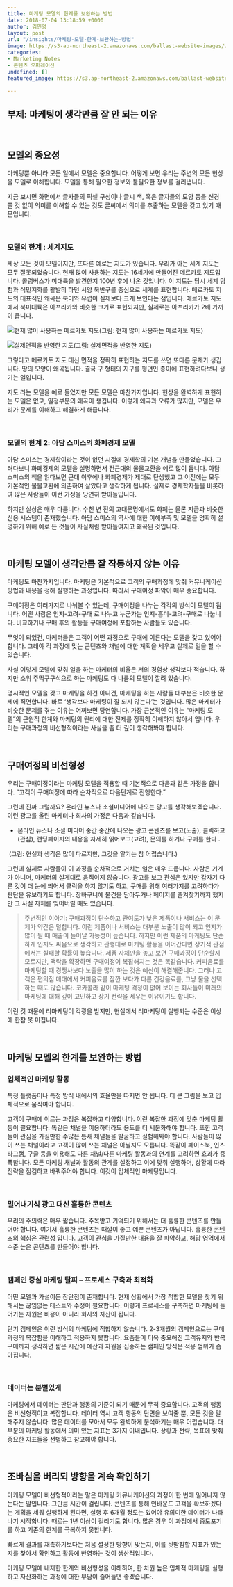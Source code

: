 ```yaml
---
title: 마케팅 모델의 한계를 보완하는 방법
date: 2018-07-04 13:18:59 +0000
author: 김민영
layout: post
url: "/insights/마케팅-모델-한계-보완하는-방법"
image: https://s3-ap-northeast-2.amazonaws.com/ballast-website-images/wp-content/uploads/2018/12/13113232/marketing-model-feature.png
categories:
- Marketing Notes
- 콘텐츠 오퍼레이션
undefined: []
featured_image: https://s3.ap-northeast-2.amazonaws.com/ballast-website-images/마케팅-모델-비선형-feature-2.png

---
```

## 부제: 마케팅이 생각만큼 잘 안 되는 이유

&nbsp;
## **모델의 중요성**

마케팅뿐 아니라 모든 일에서 모델은 중요합니다. 어떻게 보면 우리는 주변의 모든 현상을 모델로 이해합니다. 모델을 통해 필요한 정보와 불필요한 정보를 걸러냅니다.

지금 보시면 화면에서 글자들의 픽셀 구성이나 글씨 색, 혹은 글자들의 모양 등을 신경 쓸 것 없이 의미를 이해할 수 있는 것도 글씨에서 의미를 추출하는 모델을 갖고 있기 때문입니다.

&nbsp;
### **모델의 한계 : 세계지도**

세상 모든 것이 모델이지만, 또다른 예로는 지도가 있습니다. 우리가 아는 세계 지도는 모두 잘못되었습니다. 현재 많이 사용하는 지도는 16세기에 만들어진 메르카토 지도입니다. 콜럼버스가 미대륙을 발견한지 100년 후에 나온 것입니다. 이 지도는 당시 세계 탐험과 식민지화를 활발히 하던 서양 북반구를 중심으로 세계를 표현합니다. 메르카토 지도의 대표적인 왜곡은 북미와 유럽이 실제보다 크게 보인다는 점입니다. 메르카토 지도에서 북미대륙은 아프리카와 비슷한 크기로 표현되지만, 실제로는 아프리카가 2배 가까이 큽니다.

![현재 많이 사용하는 메르카토 지도](https://res.cloudinary.com/drmguhalm/image/upload/v1532333916/%EB%A9%94%EB%A5%B4%EC%B9%B4%ED%86%A0%EC%A7%80%EB%8F%84-2.jpg)(그림: 현재 많이 사용하는 메르카토 지도)

![실제면적을 반영한 지도](https://res.cloudinary.com/drmguhalm/image/upload/v1532333961/%EC%8B%A4%EC%A0%9C%EB%A9%B4%EC%A0%81%EC%A7%80%EB%8F%84-2.png)(그림: 실제면적을 반영한 지도)

그렇다고 메르카토 지도 대신 면적을 정확히 표현하는 지도를 쓰면 또다른 문제가 생깁니다. 땅의 모양이 왜곡됩니다. 결국 구 형태의 지구를 평면인 종이에 표현하려다보니 생기는 일입니다.

지도 라는 모델을 예로 들었지만 모든 모델은 마찬가지입니다. 현상을 완벽하게 표현하는 모델은 없고, 일정부분의 왜곡이 생깁니다. 이렇게 왜곡과 오류가 많지만, 모델은 우리가 문제를 이해하고 해결하게 해줍니다.

&nbsp;
### **모델의 한계 2: 아담 스미스의 화폐경제 모델**

아담 스미스는 경제학이라는 것이 없던 시절에 경제학의 기본 개념을 만들었습니다. 그러다보니 화폐경제의 모델을 설명하면서 전근대의 물물교환을 예로 많이 듭니다. 아담 스미스의 책을 읽다보면 근대 이후에나 화폐경제가 제대로 탄생했고 그 이전에는 모두 기본적인 물물교환에 의존하여 살았다고 생각하게 됩니다. 실제로 경제학자들을 비롯하여 많은 사람들이 이런 가정을 당연히 받아들입니다.

하지만 실상은 매우 다릅니다. 수천 년 전의 고대문명에서도 화폐는 물론 지금과 비슷한 신용 시스템이 존재했습니다. 아담 스미스의 역사에 대한 이해부족 및 모델을 명확히 설명하기 위해 예로 든 것들이 사실처럼 받아들여지고 왜곡된 것입니다.

&nbsp;
## **마케팅 모델이 생각만큼 잘 작동하지 않는 이유**

마케팅도 마찬가지입니다. 마케팅은 기본적으로 고객의 구매과정에 맞춰 커뮤니케이션 방법과 내용을 정해 실행하는 과정입니다. 따라서 구매여정 파악이 매우 중요합니다.

구매여정은 여러가지로 나눠볼 수 있는데, 구매여정을 나누는 각각의 방식이 모델이 됩니다. 어떤 사람은 인지-고려-구매 로 나누고 누군가는 인지-흥미-고려-구매로 나눕니다. 비교하기나 구매 후의 활동을 구매여정에 포함하는 사람들도 있습니다.

무엇이 되었건, 마케터들은 고객이 어떤 과정으로 구매에 이른다는 모델을 갖고 있어야 합니다. 그래야 각 과정에 맞는 콘텐츠와 채널에 대한 계획을 세우고 실제로 일을 할 수 있습니다.

사실 이렇게 모델에 맞춰 일을 하는 마케터의 비율은 저의 경험상 생각보다 적습니다. 하지만 소위 주먹구구식으로 하는 마케팅도 다 나름의 모델이 깔려 있습니다.

명시적인 모델을 갖고 마케팅을 하건 아니건, 마케팅을 하는 사람들 대부분은 비슷한 문제에 직면합니다. 바로 ‘생각보다 마케팅이 잘 되지 않는다’는 것입니다. 많은 마케터가 비슷한 문제를 겪는 이유는 어찌보면 당연합니다. 가장 근본적인 이유는 “마케팅 모델”의 근원적 한계와 마케팅의 원리에 대한 전제를 정확히 이해하지 않아서 입니다. 우리는 구매과정의 비선형적이라는 사실을 좀 더 깊이 생각해봐야 합니다.

&nbsp;
## **구매여정의 비선형성**

우리는 구매여정이라는 마케팅 모델을 적용할 때 기본적으로 다음과 같은 가정을 합니다. “고객이 구매여정에 따라 순차적으로 다음단계로 진행한다.”

그런데 진짜 그럴까요? 온라인 뉴스나 소셜미디어에 나오는 광고를 생각해보겠습니다. 이런 광고를 올린 마케터나 회사의 가정은 다음과 같습니다.

* 온라인 뉴스나 소셜 미디어 중간 중간에 나오는 광고 콘텐츠를 보고(노출), 클릭하고(관심), 랜딩페이지의 내용을 자세히 읽어보고(고려), 문의를 하거나 구매를 한다 .

<img class="alignnone wp-image-54680 responsive" src="https://res.cloudinary.com/drmguhalm/image/upload/v1532333998/%EB%A7%88%EC%BC%80%ED%8C%85-%EB%AA%A8%EB%8D%B8-%EB%B9%84%EC%84%A0%ED%98%95.png" alt="">
(그림: 현실과 생각은 많이 다르지만, 그것을 알기는 참 어렵습니다.)

그런데 실제로 사람들이 이 과정을 순차적으로 거치는 일은 매우 드뭅니다. 사람은 기계가 아니며, 마케터의 설계대로 움직이지 않습니다. 광고를 보고 관심은 있지만 갑자기 다른 것이 더 눈에 띄어서 클릭을 하지 않기도 하고, 구매를 위해 여러가지를 고려하다가 판단을 유보하기도 합니다. 장바구니에 물건을 담아두거나 페이지를 즐겨찾기까지 했지만 그 사실 자체를 잊어버릴 때도 있습니다.

> 주변적인 이야기: 구매과정이 단순하고 관여도가 낮은 제품이나 서비스는 이 문제가 약간은 덜합니다. 이런 제품이나 서비스는 대부분 노출이 많이 되고 인지가 많이 될 때 매출이 늘어날 가능성이 높습니다. 하지만 이런 제품의 마케팅도 단순하게 인지도 싸움으로 생각하고 관행대로 마케팅 활동을 이어간다면 장기적 관점에서는 실패할 확률이 높습니다. 제품 자체만을 놓고 보면 구매과정이 단순할지 모르지만, 맥락을 확장하면 구매여정이 복잡해지는 것은 똑같습니다. 커피음료를 마케팅할 때 경쟁사보다 노출을 많이 하는 것은 예산이 해결해줍니다. 그러나 고객은 편의점 매대에서 커피음료를 잠깐 보다가 다른 건강음료를, 그냥 물을 선택하는 때도 많습니다. 코카콜라 같이 마케팅 걱정이 없어 보이는 회사들이 미래의 마케팅에 대해 깊이 고민하고 장기 전략을 세우는 이유이기도 합니다.

이런 것 때문에 리마케팅이 각광을 받지만, 현실에서 리마케팅이 실행되는 수준은 이상에 한참 못 미칩니다.

&nbsp;

## **마케팅 모델의 한계를 보완하는 방법**

### **입체적인 마케팅 활동**

특정 플랫폼이나 특정 방식 내에서의 효율만을 따지면 안 됩니다. 더 큰 그림을 보고 입체적으로 움직여야 합니다.

고객이 구매에 이르는 과정은 복잡하고 다양합니다. 이런 복잡한 과정에 맞춘 마케팅 활동이 필요합니다. 똑같은 채널을 이용하더라도 용도를 더 세분화해야 합니다. 또한 고객들이 관심을 가질만한 수많은 틈새 채널들을 발굴하고 실험해봐야 합니다. 사람들이 많이 쓰는 채널이라고 고객이 많이 쓰는 채널은 아닐지도 모릅니다. 똑같이 페이스북, 인스타그램, 구글 등을 이용해도 다른 채널/다른 마케팅 활동과의 연계를 고려하면 효과가 증폭합니다. 모든 마케팅 채널과 활동의 관계를 설정하고 이에 맞춰 실행하며, 상황에 따라 전략을 점검하고 바꿔주어야 합니다. 이것이 입체적인 마케팅입니다.

&nbsp;

### **밀어내기식 광고 대신 훌륭한 콘텐츠**

우리의 주의력은 매우 짧습니다. 주목받고 기억되기 위해서는 더 훌륭한 콘텐츠를 만들어야 합니다. 여기서 훌륭한 콘텐츠는 때깔이 좋고 예쁜 콘텐츠가 아닙니다. 훌륭한 [콘텐츠의 핵심은 관련성](/insights/%ed%9a%a8%ea%b3%bc%ec%a0%81%ec%9d%b8-%eb%a7%88%ec%bc%80%ed%8c%85-%ec%bd%98%ed%85%90%ec%b8%a0-%ec%a0%9c%ec%9e%91-3%ea%b0%80%ec%a7%80-%ec%a1%b0%ea%b1%b4/) 입니다. 고객이 관심을 가질만한 내용을 잘 파악하고, 해당 영역에서 수준 높은 콘텐츠를 만들어야 합니다.

&nbsp;

### 캠페인 중심 마케팅 탈피 – 프로세스 구축과 최적화

어떤 모델과 가설이든 장단점이 존재합니다. 현재 상황에서 가장 적합한 모델을 찾기 위해서는 끊임없는 테스트와 수정이 필요합니다. 이렇게 프로세스를 구축하면 마케팅에 들어가는 자원은 비용이 아니라 회사의 자산이 됩니다.

단기 캠페인은 이런 방식의 마케팅에 적합하지 않습니다. 2-3개월의 캠페인으로는 구매과정의 복잡함을 이해하고 적용하지 못합니다. 요즘들어 더욱 중요해진 고객유지와 반복구매까지 생각하면 짧은 시간에 예산과 자원을 집중하는 캠페인 방식은 적용 범위가 좁아집니다.

&nbsp;

### **데이터는 분별있게**

마케팅에서 데이터는 판단과 행동의 기준이 되기 때문에 무척 중요합니다. 고객의 행동은 비선형적이고 복잡합니다. 데이터 역시 고객 행동의 단면을 보여줄 뿐, 모든 것을 말해주지 않습니다. 많은 데이터를 모아서 모두 완벽하게 분석하기는 매우 어렵습니다. 대부분의 마케팅 활동에서 의미 있는 지표는 3가지 이내입니다. 상황과 전략, 목표에 맞춰 중요한 지표들을 선별하고 참고해야 합니다.

&nbsp;

## **조바심을 버리되 방향을 계속 확인하기**

마케팅 모델이 비선형적이라는 말은 마케팅 커뮤니케이션의 과정이 한 번에 일어나지 않는다는 말입니다. 그만큼 시간이 걸립니다. 콘텐츠를 통해 인바운드 고객을 확보하겠다는 계획을 세워 실행하게 된다면, 실행 후 6개월 정도는 있어야 유의미한 데이터가 나타나기 시작합니다. 때로는 1년 이상이 걸리기도 합니다. 많은 경우 이 과정에서 중도포기를 하고 기존의 한계를 극복하지 못합니다.

빠르게 결과를 재촉하기보다는 처음 설정한 방향이 맞는지, 이를 뒷받침할 지표가 있는지를 찾아서 확인하고 활동에 반영하는 것이 생산적입니다.

마케팅 모델에 내재한 한계와 비선형성을 이해하여, 한 차원 높은 입체적 마케팅을 실행하고 자산화하는 과정에 대한 부담이 줄어들면 좋겠습니다.